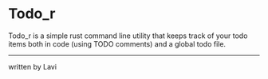 Todo_r
===

Todo_r is a simple rust command line utility that keeps track of your todo items both in code (using TODO comments) and a global todo file.

---
written by Lavi
